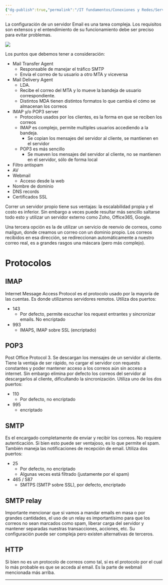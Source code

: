 ```yaml
---
{"dg-publish":true,"permalink":"/IT fundamentos/Conexiones y Redes/Servidor Email/"}
---
```


La configuración de un servidor Email es una tarea compleja.
Los requisitos son extensos y el entendimiento de su funcionamiento debe ser preciso para evitar problemas.

![](https://i.imgur.com/Vh4VNar.png)


Los puntos que debemos tener a consideración:
- Mail Transfer Agent
	- Responsable de manejar el tráfico SMTP
	- Envía el correo de tu usuario a otro MTA y viceversa
- Mail Delivery Agent
	- LDA. 
	- Recibe el correo del MTA y lo mueve la bandeja de usuario correspondiente.
	- Distintos MDA tienen distintos formatos lo que cambia el cómo se almacenan los correos
- IMAP y/o POP3 server
	- Protocolos usados por los clientes, es la forma en que se reciben los correos
	- IMAP es complejo, permite multiples usuarios accediendo a la bandeja.
		- Se copian los mensajes del servidor al cliente, se mantienen en el servidor
	- POP3 es más sencillo
		- Se mueven los mensajes del servidor al cliente, no se mantienen en el servidor, sólo de forma local
- Filtro antispam
- AV
- Webmail
	- Acceso desde la web
- Nombre de dominio
- DNS records
- Certificados SSL

Correr un servidor propio tiene sus ventajas: la escalabilidad propia y el costo es inferior.
Sin embargo a veces puede resultar más sencillo saltarse todo esto y utilizar un servidor externo como Zoho, Office365, Google.

Una tercera opción es la de utilizar un servicio de reenvio de correos, como mailgun, donde creamos un correo con un dominio propio. Los correos recibidos en esa dirección, se redireccionan automáticamente a nuestro correo real, es a grandes rasgos una máscara (pero más complejo).

# Protocolos

## IMAP
Internet Message Access Protocol es el protocolo usado por la mayoría de las cuentas. Es donde utilizamos servidores remotos.
Utiliza dos puertos:
- 143
	- Por defecto, permite escuchar los request entrantes y sincronizar emails. No encriptado
- 993
	- IMAPS, IMAP sobre SSL (encriptado)

## POP3
Post Office Protocol 3. Se descargan los mensajes de un servidor al cliente. Tiene la ventaja de ser rápido, no cargar el servidor con requests constantes y poder mantener acceso a los correos aún sin acceso a internet. Sin embargo elimina por defecto los correos del servidor al descargarlos al cliente, dificultando la sincronización.
Utiliza uno de los dos puertos:
- 110
	- Por defecto, no encriptado
- 995
	- encriptado

## SMTP
Es el encargado completamente de enviar y recibir los correos. No requiere autenticación. Si bien esto puede ser ventajoso, es lo que permite el spam.
También maneja las notificaciones de recepción de email. 
Utiliza dos puertos:
- 25
	- Por defecto, no encriptado
	- Algunas veces está filtrado (justamente por el spam)
- 465 / 587
	- SMTPS (SMTP sobre SSL), por defecto, encriptado

## SMTP relay
Importante mencionar que si vamos a mandar emails en masa o por grandes cantidades, el uso de un relay es importantísimo para que los correos no sean marcados como spam, liberar carga del servidor y mantener separadas nuestras transacciones, acciones, etc.
Su configuración puede ser compleja pero existen alternativas de terceros.

## HTTP
Si bien no es un protocolo de correos como tal, sí es el protocolo por el cual lo más probable es que se acceda al email.
Es la parte de webmail mencionada más arriba.

---
